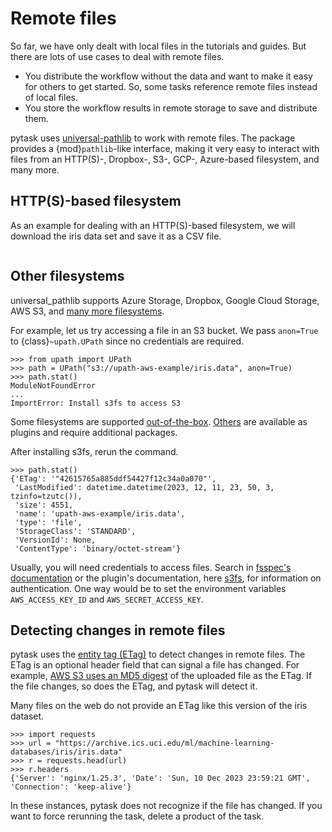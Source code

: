 # Remote files

So far, we have only dealt with local files in the tutorials and guides. But there are
lots of use cases to deal with remote files.

- You distribute the workflow without the data and want to make it easy for others to
  get started. So, some tasks reference remote files instead of local files.
- You store the workflow results in remote storage to save and distribute them.

pytask uses [universal-pathlib](https://github.com/fsspec/universal_pathlib) to work
with remote files. The package provides a {mod}`pathlib`-like interface, making it very
easy to interact with files from an HTTP(S)-, Dropbox-, S3-, GCP-, Azure-based
filesystem, and many more.

## HTTP(S)-based filesystem

As an example for dealing with an HTTP(S)-based filesystem, we will download the iris
data set and save it as a CSV file.

```{literalinclude} ../../../docs_src/how_to_guides/remote_files/https.py
```

## Other filesystems

universal_pathlib supports Azure Storage, Dropbox, Google Cloud Storage, AWS S3, and
[many more filesystems](https://github.com/fsspec/universal_pathlib#currently-supported-filesystems-and-schemes).

For example, let us try accessing a file in an S3 bucket. We pass `anon=True` to
{class}`~upath.UPath` since no credentials are required.

```pycon
>>> from upath import UPath
>>> path = UPath("s3://upath-aws-example/iris.data", anon=True)
>>> path.stat()
ModuleNotFoundError
...
ImportError: Install s3fs to access S3
```

Some filesystems are supported
[out-of-the-box](https://filesystem-spec.readthedocs.io/en/latest/api.html#built-in-implementations).
[Others](https://filesystem-spec.readthedocs.io/en/latest/api.html#other-known-implementations)
are available as plugins and require additional packages.

After installing s3fs, rerun the command.

```pycon
>>> path.stat()
{'ETag': '"42615765a885ddf54427f12c34a0a070"',
 'LastModified': datetime.datetime(2023, 12, 11, 23, 50, 3, tzinfo=tzutc()),
 'size': 4551,
 'name': 'upath-aws-example/iris.data',
 'type': 'file',
 'StorageClass': 'STANDARD',
 'VersionId': None,
 'ContentType': 'binary/octet-stream'}
```

Usually, you will need credentials to access files. Search in
[fsspec's documentation](https://filesystem-spec.readthedocs.io/en/latest) or the
plugin's documentation, here [s3fs](https://s3fs.readthedocs.io/en/latest/#credentials),
for information on authentication. One way would be to set the environment variables
`AWS_ACCESS_KEY_ID` and `AWS_SECRET_ACCESS_KEY`.

## Detecting changes in remote files

pytask uses the [entity tag (ETag)](https://en.wikipedia.org/wiki/HTTP_ETag) to detect
changes in remote files. The ETag is an optional header field that can signal a file has
changed. For example,
[AWS S3 uses an MD5 digest](https://teppen.io/2018/06/23/aws_s3_etags/) of the uploaded
file as the ETag. If the file changes, so does the ETag, and pytask will detect it.

Many files on the web do not provide an ETag like this version of the iris dataset.

```pycon
>>> import requests
>>> url = "https://archive.ics.uci.edu/ml/machine-learning-databases/iris/iris.data"
>>> r = requests.head(url)
>>> r.headers
{'Server': 'nginx/1.25.3', 'Date': 'Sun, 10 Dec 2023 23:59:21 GMT', 'Connection': 'keep-alive'}
```

In these instances, pytask does not recognize if the file has changed. If you want to
force rerunning the task, delete a product of the task.
